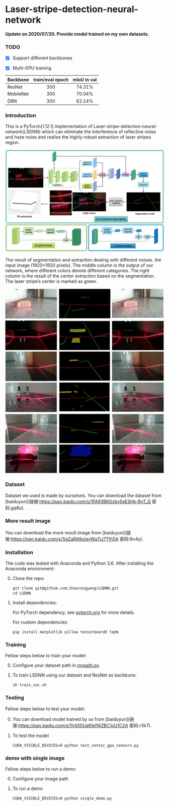 # Laser-stripe-detection-neural-network

**Update on 2020/07/20. Provide model trained on my own datasets.**  

### TODO
- [x] Support different backbones
- [x] Multi-GPU training



| Backbone  | train/eval epoch  |mIoU in val |
| :-------- | :------------: |:---------: |
| ResNet    | 300            | 74.31%     | 
| MobileNet | 300            | 70.04%     | 
| DRN       | 300            | 63.14%     | 




### Introduction
This is a PyTorch(1.12.1) implementation of Laser-stripe-detection-neural-network(LSDNN) which can eliminate the interference of reflective noise and haze noise and realize the highly robust extraction of laser stripes region.

![overview](doc/overview.png)

The result of segmentation and extraction dealing with different noises. the input image (1920×1920 pixels). The middle column is the output of our network, where different colors denote different categories. The right column is the result of the center extraction based on the segmentation. The laser stripe’s center is marked as green.

![Results](doc/results.png)

### Dataset
Dataset we used is made by ourselves. You can download the dataset from [baiduyun](链接:https://pan.baidu.com/s/1FA93B6Gzby5eESHk-RnT_Q  密码:gq6u).

### More result image
You can download the more result image from [baiduyun](链接:https://pan.baidu.com/s/1iqZaRA9uIqyWa7jJ7Tfh5A  密码:6n4y).


### Installation
The code was tested with Anaconda and Python 3.6. After installing the Anaconda environment:

0. Clone the repo:
    ```Shell
    git clone git@github.com:zhaocongyang/LSDNN.git
    cd LSDNN
    ```

1. Install dependencies:

    For PyTorch dependency, see [pytorch.org](https://pytorch.org/) for more details.

    For custom dependencies:
    ```Shell
    pip install matplotlib pillow tensorboardX tqdm
    ```
### Training
Fellow steps below to train your model:

0. Configure your dataset path in [mypath.py](https://github.com/zhaocongyang/LSDNN/blob/master/mypath.py).

1. To train LSDNN using our dataset and ResNet as backbone:
    ```Shell
    sh train_voc.sh
    ```
### Testing
Fellow steps below to test your model:

0. You can download model trained by us from [baiduyun](链接:https://pan.baidu.com/s/1h4X0UaKIeff4ZBC1oU1C2A  密码:r3k7).

1. To test the model

    ```Shell
    CUDA_VISIBLE_DEVICES=0 python test_center_gpu_sensors.py
    ```

### demo with single image
Fellow steps below to run a demo:

0. Configure your image path 

1. To run a demo 

    ```Shell
    CUDA_VISIBLE_DEVICES=0 python single_demo.py
    ```
